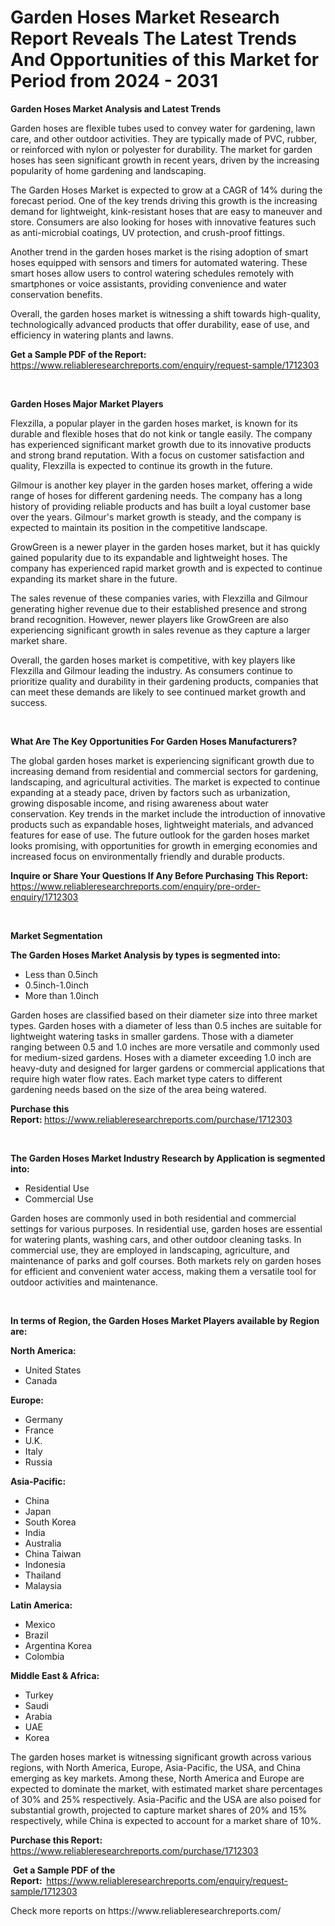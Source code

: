 <p><h1>Garden Hoses Market Research Report Reveals The Latest Trends And Opportunities of this Market for Period from 2024 - 2031</h1></p><p><strong>Garden Hoses Market Analysis and Latest Trends</strong></p>
<p><p>Garden hoses are flexible tubes used to convey water for gardening, lawn care, and other outdoor activities. They are typically made of PVC, rubber, or reinforced with nylon or polyester for durability. The market for garden hoses has seen significant growth in recent years, driven by the increasing popularity of home gardening and landscaping.</p><p>The Garden Hoses Market is expected to grow at a CAGR of 14% during the forecast period. One of the key trends driving this growth is the increasing demand for lightweight, kink-resistant hoses that are easy to maneuver and store. Consumers are also looking for hoses with innovative features such as anti-microbial coatings, UV protection, and crush-proof fittings.</p><p>Another trend in the garden hoses market is the rising adoption of smart hoses equipped with sensors and timers for automated watering. These smart hoses allow users to control watering schedules remotely with smartphones or voice assistants, providing convenience and water conservation benefits.</p><p>Overall, the garden hoses market is witnessing a shift towards high-quality, technologically advanced products that offer durability, ease of use, and efficiency in watering plants and lawns.</p></p>
<p><strong>Get a Sample PDF of the Report:&nbsp;</strong> <a href="https://www.reliableresearchreports.com/enquiry/request-sample/1712303">https://www.reliableresearchreports.com/enquiry/request-sample/1712303</a></p>
<p>&nbsp;</p>
<p><strong>Garden Hoses Major Market Players</strong></p>
<p><p>Flexzilla, a popular player in the garden hoses market, is known for its durable and flexible hoses that do not kink or tangle easily. The company has experienced significant market growth due to its innovative products and strong brand reputation. With a focus on customer satisfaction and quality, Flexzilla is expected to continue its growth in the future.</p><p>Gilmour is another key player in the garden hoses market, offering a wide range of hoses for different gardening needs. The company has a long history of providing reliable products and has built a loyal customer base over the years. Gilmour's market growth is steady, and the company is expected to maintain its position in the competitive landscape.</p><p>GrowGreen is a newer player in the garden hoses market, but it has quickly gained popularity due to its expandable and lightweight hoses. The company has experienced rapid market growth and is expected to continue expanding its market share in the future.</p><p>The sales revenue of these companies varies, with Flexzilla and Gilmour generating higher revenue due to their established presence and strong brand recognition. However, newer players like GrowGreen are also experiencing significant growth in sales revenue as they capture a larger market share.</p><p>Overall, the garden hoses market is competitive, with key players like Flexzilla and Gilmour leading the industry. As consumers continue to prioritize quality and durability in their gardening products, companies that can meet these demands are likely to see continued market growth and success.</p></p>
<p>&nbsp;</p>
<p><strong>What Are The Key Opportunities For Garden Hoses Manufacturers?</strong></p>
<p><p>The global garden hoses market is experiencing significant growth due to increasing demand from residential and commercial sectors for gardening, landscaping, and agricultural activities. The market is expected to continue expanding at a steady pace, driven by factors such as urbanization, growing disposable income, and rising awareness about water conservation. Key trends in the market include the introduction of innovative products such as expandable hoses, lightweight materials, and advanced features for ease of use. The future outlook for the garden hoses market looks promising, with opportunities for growth in emerging economies and increased focus on environmentally friendly and durable products.</p></p>
<p><strong>Inquire or Share Your Questions If Any Before Purchasing This Report:</strong> <a href="https://www.reliableresearchreports.com/enquiry/pre-order-enquiry/1712303">https://www.reliableresearchreports.com/enquiry/pre-order-enquiry/1712303</a></p>
<p>&nbsp;</p>
<p><strong>Market Segmentation</strong></p>
<p><strong>The Garden Hoses Market Analysis by types is segmented into:</strong></p>
<p><ul><li>Less than 0.5inch</li><li>0.5inch-1.0inch</li><li>More than 1.0inch</li></ul></p>
<p><p>Garden hoses are classified based on their diameter size into three market types. Garden hoses with a diameter of less than 0.5 inches are suitable for lightweight watering tasks in smaller gardens. Those with a diameter ranging between 0.5 and 1.0 inches are more versatile and commonly used for medium-sized gardens. Hoses with a diameter exceeding 1.0 inch are heavy-duty and designed for larger gardens or commercial applications that require high water flow rates. Each market type caters to different gardening needs based on the size of the area being watered.</p></p>
<p><strong>Purchase this Report:&nbsp;</strong><a href="https://www.reliableresearchreports.com/purchase/1712303">https://www.reliableresearchreports.com/purchase/1712303</a></p>
<p>&nbsp;</p>
<p><strong>The Garden Hoses Market Industry Research by Application is segmented into:</strong></p>
<p><ul><li>Residential Use</li><li>Commercial Use</li></ul></p>
<p><p>Garden hoses are commonly used in both residential and commercial settings for various purposes. In residential use, garden hoses are essential for watering plants, washing cars, and other outdoor cleaning tasks. In commercial use, they are employed in landscaping, agriculture, and maintenance of parks and golf courses. Both markets rely on garden hoses for efficient and convenient water access, making them a versatile tool for outdoor activities and maintenance.</p></p>
<p>&nbsp;</p>
<p><strong>In terms of Region, the Garden Hoses Market Players available by Region are:</strong></p>
<p>
    <p> <strong> North America: </strong>
        <ul>
            <li>United States</li>
            <li>Canada</li>
        </ul>
        </p> 
    <p> <strong> Europe: </strong>
        <ul>
            <li>Germany</li>
            <li>France</li>
            <li>U.K.</li>
            <li>Italy</li>
            <li>Russia</li>
        </ul>
        </p> 
    <p> <strong> Asia-Pacific: </strong>
        <ul>
            <li>China</li>
            <li>Japan</li>
            <li>South Korea</li>
            <li>India</li>
            <li>Australia</li>
            <li>China Taiwan</li>
            <li>Indonesia</li>
            <li>Thailand</li>
            <li>Malaysia</li>
        </ul>
        </p> 
    <p> <strong> Latin America: </strong>
        <ul>
            <li>Mexico</li>
            <li>Brazil</li>
            <li>Argentina Korea</li>
            <li>Colombia</li>
        </ul>
        </p> 
    <p> <strong> Middle East & Africa: </strong>
        <ul>
            <li>Turkey</li>
            <li>Saudi</li>
            <li>Arabia</li>
            <li>UAE</li>
            <li>Korea</li>
        </ul>
    </p>
    </p>
<p><p>The garden hoses market is witnessing significant growth across various regions, with North America, Europe, Asia-Pacific, the USA, and China emerging as key markets. Among these, North America and Europe are expected to dominate the market, with estimated market share percentages of 30% and 25% respectively. Asia-Pacific and the USA are also poised for substantial growth, projected to capture market shares of 20% and 15% respectively, while China is expected to account for a market share of 10%.</p></p>
<p><strong>Purchase this Report: </strong><a href="https://www.reliableresearchreports.com/purchase/1712303">https://www.reliableresearchreports.com/purchase/1712303</a></p>
<p>&nbsp;<strong>Get a Sample PDF of the Report:&nbsp;&nbsp;</strong><a href="https://www.reliableresearchreports.com/enquiry/request-sample/1712303">https://www.reliableresearchreports.com/enquiry/request-sample/1712303</a></p>
<p><strong></strong></p>
<p>Check more reports on https://www.reliableresearchreports.com/</p>